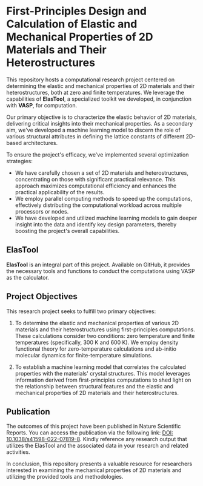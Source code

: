 # First-Principles Design and Calculation of Elastic and Mechanical Properties of 2D Materials and Their Heterostructures

This repository hosts a computational research project centered on determining the elastic and mechanical properties of 2D materials and their heterostructures, both at zero and finite temperatures. We leverage the capabilities of **ElasTool**, a specialized toolkit we developed, in conjunction with **VASP**, for computation. 

Our primary objective is to characterize the elastic behavior of 2D materials, delivering critical insights into their mechanical properties. As a secondary aim, we've developed a machine learning model to discern the role of various structural attributes in defining the lattice constants of different 2D-based architectures.

To ensure the project's efficacy, we've implemented several optimization strategies:
- We have carefully chosen a set of 2D materials and heterostructures, concentrating on those with significant practical relevance. This approach maximizes computational efficiency and enhances the practical applicability of the results.
- We employ parallel computing methods to speed up the computations, effectively distributing the computational workload across multiple processors or nodes.
- We have developed and utilized machine learning models to gain deeper insight into the data and identify key design parameters, thereby boosting the project's overall capabilities.

## ElasTool

**ElasTool** is an integral part of this project. Available on GitHub, it provides the necessary tools and functions to conduct the computations using VASP as the calculator.

## Project Objectives

This research project seeks to fulfill two primary objectives:

1. To determine the elastic and mechanical properties of various 2D materials and their heterostructures using first-principles computations. These calculations consider two conditions: zero temperature and finite temperatures (specifically, 300 K and 600 K). We employ density functional theory for zero-temperature calculations and ab-initio molecular dynamics for finite-temperature simulations.

2. To establish a machine learning model that correlates the calculated properties with the materials' crystal structures. This model leverages information derived from first-principles computations to shed light on the relationship between structural features and the elastic and mechanical properties of 2D materials and their heterostructures.

## Publication

The outcomes of this project have been published in Nature Scientific Reports. You can access the publication via the following link: [DOI: 10.1038/s41598-022-07819-8](https://www.nature.com/articles/s41598-022-07819-8). Kindly reference any research output that utilizes the ElasTool and the associated data in your research and related activities.

In conclusion, this repository presents a valuable resource for researchers interested in examining the mechanical properties of 2D materials and utilizing the provided tools and methodologies.
